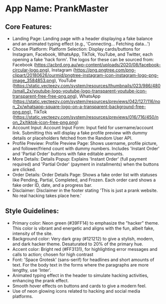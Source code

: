 # **App Name**: PrankMaster

## Core Features:

- Landing Page: Landing page with a header displaying a fake balance and an animated typing effect (e.g., 'Connecting… Fetching data…')
- Choose Platform: Platform Selection: Display cards/buttons for Instagram, Facebook, WhatsApp, TikTok, YouTube, and Twitter, each opening a fake 'hack form'. The logos for these can be sourced from: Facebook (https://acbrd.org.au/wp-content/uploads/2020/08/facebook-circular-logo.png), Instagram (https://png.pngtree.com/png-clipart/20180626/ourmid/pngtree-instagram-icon-instagram-logo-png-image_3584853.png), YouTube (https://static.vecteezy.com/system/resources/thumbnails/023/986/480/small_2x/youtube-logo-youtube-logo-transparent-youtube-icon-transparent-free-free-png.png), WhatsApp (https://static.vecteezy.com/system/resources/previews/042/127/116/non_2x/whatsapp-square-logo-on-a-transparent-background-free-png.png), TikTok (https://static.vecteezy.com/system/resources/previews/016/716/450/non_2x/tiktok-icon-free-png.png)
- Account Input: Account Input Form: Input field for username/account link. Submitting this will display a fake profile preview with dummy details or placeholders fetched from the Random User API.
- Profile Preview: Profile Preview Page: Shows username, profile picture, and follower/friend count with dummy numbers. Includes 'Instant Order' and 'Partial Order' buttons with fake editable amounts.
- More Details: Details Popup: Explains 'Instant Order' (full payment required) and 'Partial Order' (payment in installments) when the buttons are clicked.
- Order Details: Order Details Page: Shows a fake order list with statuses like Pending, Partial, Completed, and Frozen. Each order card shows a fake order ID, date, and a progress bar.
- Disclaimer: Disclaimer in the footer stating 'This is just a prank website. No real hacking takes place here.'

## Style Guidelines:

- Primary color: Neon green (#39FF14) to emphasize the "hacker" theme. This color is vibrant and energetic and aligns with the fun, albeit fake, intensity of the site.
- Background color: Very dark gray (#121212) to give a stylish, modern, and dark hacker theme. Desaturated to 20% of the primary hue.
- Accent color: Bright red (#FF3131), for highlighting error messages and calls to action; chosen for high contrast
- Font: 'Space Grotesk' (sans-serif) for headlines and short amounts of text. For the body text in the forms where the paragraphs are more lengthy, use 'Inter'.
- Animated typing effect in the header to simulate hacking activities, enhancing the prank effect.
- Smooth hover effects on buttons and cards to give a modern feel.
- Use of neon glowing icons related to hacking and social media platforms.